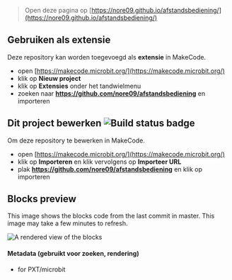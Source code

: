 
> Open deze pagina op [https://nore09.github.io/afstandsbediening/](https://nore09.github.io/afstandsbediening/)

## Gebruiken als extensie

Deze repository kan worden toegevoegd als **extensie** in MakeCode.

* open [https://makecode.microbit.org/](https://makecode.microbit.org/)
* klik op **Nieuw project**
* klik op **Extensies** onder het tandwielmenu
* zoeken naar **https://github.com/nore09/afstandsbediening** en importeren

## Dit project bewerken ![Build status badge](https://github.com/nore09/afstandsbediening/workflows/MakeCode/badge.svg)

Om deze repository te bewerken in MakeCode.

* open [https://makecode.microbit.org/](https://makecode.microbit.org/)
* klik op **Importeren** en klik vervolgens op **Importeer URL**
* plak **https://github.com/nore09/afstandsbediening** en klik op importeren

## Blocks preview

This image shows the blocks code from the last commit in master.
This image may take a few minutes to refresh.

![A rendered view of the blocks](https://github.com/nore09/afstandsbediening/raw/master/.github/makecode/blocks.png)

#### Metadata (gebruikt voor zoeken, rendering)

* for PXT/microbit
<script src="https://makecode.com/gh-pages-embed.js"></script><script>makeCodeRender("{{ site.makecode.home_url }}", "{{ site.github.owner_name }}/{{ site.github.repository_name }}");</script>
